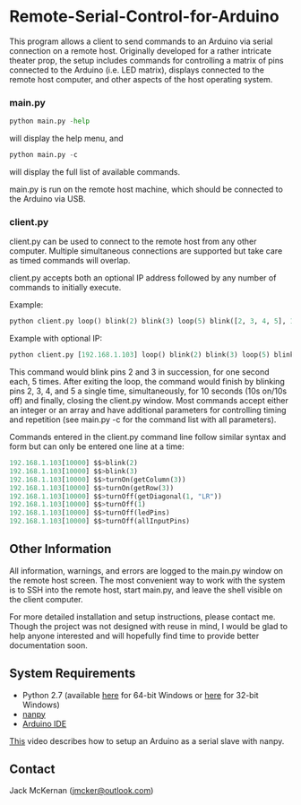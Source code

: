 # Remote-Serial-Control-for-Arduino #

This program allows a client to send commands to an Arduino via serial connection on a remote host. Originally developed for a rather intricate theater prop, the setup includes commands for controlling a matrix of pins connected to the Arduino (i.e. LED matrix), displays connected to the remote host computer, and other aspects of the host operating system.

### main.py ###
```python 
python main.py -help
```
will display the help menu, and
```python
python main.py -c
```
will display the full list of available commands.

main.py is run on the remote host machine, which should be connected to the Arduino via USB.

### client.py ###

client.py can be used to connect to the remote host from any other computer. Multiple simultaneous connections are supported but take care as timed commands will overlap.

client.py accepts both an optional IP address followed by any number of commands to initially execute.

Example:
```python
python client.py loop() blink(2) blink(3) loop(5) blink([2, 3, 4, 5], 10) close
```
Example with optional IP:
```python
python client.py [192.168.1.103] loop() blink(2) blink(3) loop(5) blink([2, 3, 4, 5], 10) close
```
This command would blink pins 2 and 3 in succession, for one second each, 5 times. After exiting the loop, the command would finish by blinking pins 2, 3, 4, and 5 a single time, simultaneously, for 10 seconds (10s on/10s off) and finally, closing the client.py window. 
Most commands accept either an integer or an array and have additional parameters for controlling timing and repetition (see main.py -c for the command list with all parameters).

Commands entered in the client.py command line follow similar syntax and form but can only be entered one line at a time:
```python
192.168.1.103[10000] $$>blink(2)
192.168.1.103[10000] $$>blink(3)
192.168.1.103[10000] $$>turnOn(getColumn(3))
192.168.1.103[10000] $$>turnOn(getRow(3))
192.168.1.103[10000] $$>turnOff(getDiagonal(1, "LR"))
192.168.1.103[10000] $$>turnOff(1)
192.168.1.103[10000] $$>turnOff(ledPins)
192.168.1.103[10000] $$>turnOff(allInputPins)
```

## Other Information ##

All information, warnings, and errors are logged to the main.py window on the remote host screen. The most convenient way to work with the system is to SSH into the remote host, start main.py, and leave the shell visible on the client computer.

For more detailed installation and setup instructions, please contact me. Though the project was not designed with reuse in mind, I would be glad to help anyone interested and will hopefully find time to provide better documentation soon.

## System Requirements ##
* Python 2.7 (available [here](https://www.python.org/ftp/python/2.7.14/python-2.7.14rc1.amd64.msi) for 64-bit Windows or [here](https://www.python.org/ftp/python/2.7.14/python-2.7.14rc1.msi) for 32-bit Windows)
* [nanpy](https://pypi.python.org/pypi/nanpy)
* [Arduino IDE](https://www.arduino.cc/en/Main/Software)

[This](https://www.youtube.com/watch?v=QumIhvYtRKQ) video describes how to setup an Arduino as a serial slave with nanpy.

## Contact ##
Jack McKernan ([jmcker@outlook.com](mailto:jmcker@outlook.com))
